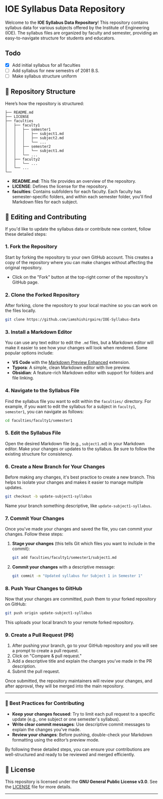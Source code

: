 # IOE Syllabus Data Repository

Welcome to the **IOE Syllabus Data Repository**! This repository contains syllabus data for various subjects offered by the Institute of Engineering (IOE). The syllabus files are organized by faculty and semester, providing an easy-to-navigate structure for students and educators.

## Todo 
  - [x] Add initial syllabus for all faculties
  - [ ] Add syllabus for new semestrs of 2081 B.S.
  - [ ] Make syllabus structure uniform

## 📁 Repository Structure

Here’s how the repository is structured:

```
├── README.md
├── LICENSE
├── faculties
│   ├── faculty1
│   │   ├── semester1
│   │   │   ├── subject1.md
│   │   │   ├── subject2.md
│   │   │   └── ...
│   │   ├── semester2
│   │   │   └── subject1.md
│   │   └── ...
│   ├── faculty2
│   │   └── ...
│   └── ...
└── 
```

- **README.md**: This file provides an overview of the repository.
- **LICENSE**: Defines the license for the repository.
- **faculties**: Contains subfolders for each faculty. Each faculty has semester-specific folders, and within each semester folder, you'll find Markdown files for each subject.


## 📝 Editing and Contributing

If you'd like to update the syllabus data or contribute new content, follow these detailed steps:

### 1. **Fork the Repository**

Start by forking the repository to your own GitHub account. This creates a copy of the repository where you can make changes without affecting the original repository.

- Click on the "Fork" button at the top-right corner of the repository's GitHub page.

### 2. **Clone the Forked Repository**

After forking, clone the repository to your local machine so you can work on the files locally.

```bash
git clone https://github.com/iamshishirgaire/IOE-Syllabus-Data
```

### 3. **Install a Markdown Editor**

You can use any text editor to edit the `.md` files, but a Markdown editor will make it easier to see how your changes will look when rendered. Some popular options include:

- **VS Code** with the [Markdown Preview Enhanced](https://marketplace.visualstudio.com/items?itemName=shd101wyy.markdown-preview-enhanced) extension.
- **Typora**: A simple, clean Markdown editor with live preview.
- **Obsidian**: A feature-rich Markdown editor with support for folders and file linking.

### 4. **Navigate to the Syllabus File**

Find the syllabus file you want to edit within the `faculties/` directory. For example, if you want to edit the syllabus for a subject in `faculty1`, `semester1`, you can navigate as follows:

```bash
cd faculties/faculty1/semester1
```

### 5. **Edit the Syllabus File**

Open the desired Markdown file (e.g., `subject1.md`) in your Markdown editor. Make your changes or updates to the syllabus. Be sure to follow the existing structure for consistency.

### 6. **Create a New Branch for Your Changes**

Before making any changes, it's best practice to create a new branch. This helps to isolate your changes and makes it easier to manage multiple updates.

```bash
git checkout -b update-subject1-syllabus
```

Name your branch something descriptive, like `update-subject1-syllabus`.

### 7. **Commit Your Changes**

Once you've made your changes and saved the file, you can commit your changes. Follow these steps:

1. **Stage your changes** (this tells Git which files you want to include in the commit):

   ```bash
   git add faculties/faculty1/semester1/subject1.md
   ```

2. **Commit your changes** with a descriptive message:

   ```bash
   git commit -m "Updated syllabus for Subject 1 in Semester 1"
   ```

### 8. **Push Your Changes to GitHub**

Now that your changes are committed, push them to your forked repository on GitHub:

```bash
git push origin update-subject1-syllabus
```

This uploads your local branch to your remote forked repository.

### 9. **Create a Pull Request (PR)**

1. After pushing your branch, go to your GitHub repository and you will see a prompt to create a pull request.
2. Click on "Compare & pull request."
3. Add a descriptive title and explain the changes you’ve made in the PR description.
4. Submit the pull request.

Once submitted, the repository maintainers will review your changes, and after approval, they will be merged into the main repository.

---

### 🎯 Best Practices for Contributing

- **Keep your changes focused**: Try to limit each pull request to a specific update (e.g., one subject or one semester's syllabus).
- **Write clear commit messages**: Use descriptive commit messages to explain the changes you've made.
- **Review your changes**: Before pushing, double-check your Markdown formatting using the editor’s preview mode.

By following these detailed steps, you can ensure your contributions are well-structured and ready to be reviewed and merged efficiently.

## 📜 License

This repository is licensed under the **GNU General Public License v3.0**. See the [LICENSE](./LICENSE) file for more details.

---